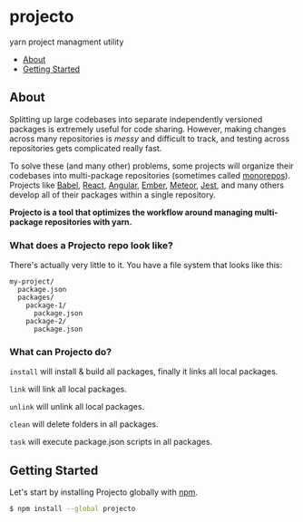 # projecto
yarn project managment utility

- [About](#about)
- [Getting Started](#getting-started)

## About

Splitting up large codebases into separate independently versioned packages
is extremely useful for code sharing. However, making changes across many
repositories is *messy* and difficult to track, and testing across repositories
gets complicated really fast.

To solve these (and many other) problems, some projects will organize their
codebases into multi-package repositories (sometimes called [monorepos](https://github.com/babel/babel/blob/master/doc/design/monorepo.md)). Projects like [Babel](https://github.com/babel/babel/tree/master/packages), [React](https://github.com/facebook/react/tree/master/packages), [Angular](https://github.com/angular/angular/tree/master/modules),
[Ember](https://github.com/emberjs/ember.js/tree/master/packages), [Meteor](https://github.com/meteor/meteor/tree/devel/packages), [Jest](https://github.com/facebook/jest/tree/master/packages), and many others develop all of their packages within a
single repository.

**Projecto is a tool that optimizes the workflow around managing multi-package
repositories with yarn.**


### What does a Projecto repo look like?

There's actually very little to it. You have a file system that looks like this:

```
my-project/
  package.json
  packages/
    package-1/
      package.json
    package-2/
      package.json
```

### What can Projecto do?

`install` will install & build all packages, finally it links all local packages.

`link` will link all local packages.

`unlink` will unlink all local packages.

`clean` will delete folders in all packages.

`task` will execute package.json scripts in all packages.

## Getting Started

Let's start by installing Projecto globally with [npm](https://www.npmjs.com/).

```sh
$ npm install --global projecto
```
